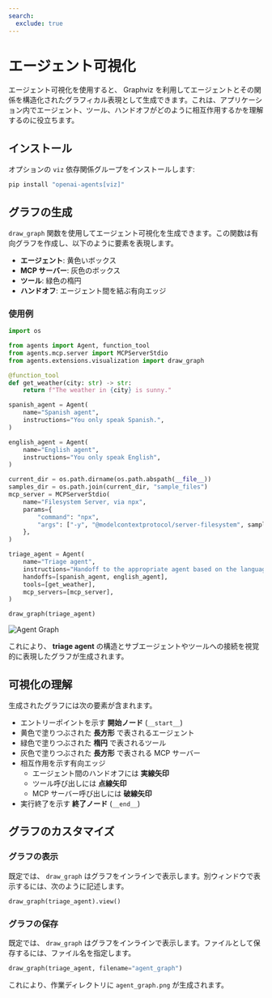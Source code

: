 ```yaml
---
search:
  exclude: true
---
```

# エージェント可視化

エージェント可視化を使用すると、 Graphviz を利用してエージェントとその関係を構造化されたグラフィカル表現として生成できます。これは、アプリケーション内でエージェント、ツール、ハンドオフがどのように相互作用するかを理解するのに役立ちます。

## インストール

オプションの `viz` 依存関係グループをインストールします:

```bash
pip install "openai-agents[viz]"
```

## グラフの生成

`draw_graph` 関数を使用してエージェント可視化を生成できます。この関数は有向グラフを作成し、以下のように要素を表現します。

- **エージェント**: 黄色いボックス  
- **MCP サーバー**: 灰色のボックス  
- **ツール**: 緑色の楕円  
- **ハンドオフ**: エージェント間を結ぶ有向エッジ

### 使用例

```python
import os

from agents import Agent, function_tool
from agents.mcp.server import MCPServerStdio
from agents.extensions.visualization import draw_graph

@function_tool
def get_weather(city: str) -> str:
    return f"The weather in {city} is sunny."

spanish_agent = Agent(
    name="Spanish agent",
    instructions="You only speak Spanish.",
)

english_agent = Agent(
    name="English agent",
    instructions="You only speak English",
)

current_dir = os.path.dirname(os.path.abspath(__file__))
samples_dir = os.path.join(current_dir, "sample_files")
mcp_server = MCPServerStdio(
    name="Filesystem Server, via npx",
    params={
        "command": "npx",
        "args": ["-y", "@modelcontextprotocol/server-filesystem", samples_dir],
    },
)

triage_agent = Agent(
    name="Triage agent",
    instructions="Handoff to the appropriate agent based on the language of the request.",
    handoffs=[spanish_agent, english_agent],
    tools=[get_weather],
    mcp_servers=[mcp_server],
)

draw_graph(triage_agent)
```

![Agent Graph](../assets/images/graph.png)

これにより、 **triage agent** の構造とサブエージェントやツールへの接続を視覚的に表現したグラフが生成されます。


## 可視化の理解

生成されたグラフには次の要素が含まれます。

- エントリーポイントを示す **開始ノード** (`__start__`)
- 黄色で塗りつぶされた **長方形** で表されるエージェント
- 緑色で塗りつぶされた **楕円** で表されるツール
- 灰色で塗りつぶされた **長方形** で表される MCP サーバー
- 相互作用を示す有向エッジ  
  - エージェント間のハンドオフには **実線矢印**  
  - ツール呼び出しには **点線矢印**  
  - MCP サーバー呼び出しには **破線矢印**
- 実行終了を示す **終了ノード** (`__end__`)

## グラフのカスタマイズ

### グラフの表示
既定では、 `draw_graph` はグラフをインラインで表示します。別ウィンドウで表示するには、次のように記述します。

```python
draw_graph(triage_agent).view()
```

### グラフの保存
既定では、 `draw_graph` はグラフをインラインで表示します。ファイルとして保存するには、ファイル名を指定します。

```python
draw_graph(triage_agent, filename="agent_graph")
```

これにより、作業ディレクトリに `agent_graph.png` が生成されます。